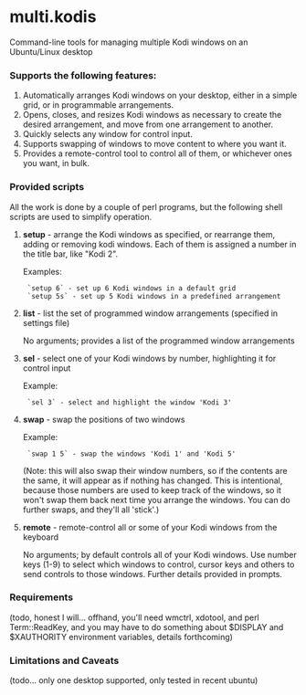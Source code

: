 # multi.kodis
Command-line tools for managing multiple Kodi windows on an Ubuntu/Linux desktop

### Supports the following features:

1. Automatically arranges Kodi windows on your desktop, either in a simple grid, or in programmable arrangements.
2. Opens, closes, and resizes Kodi windows as necessary to create the desired arrangement, and move from one arrangement to another.
3. Quickly selects any window for control input.
4. Supports swapping of windows to move content to where you want it.
5. Provides a remote-control tool to control all of them, or whichever ones you want, in bulk.

### Provided scripts

All the work is done by a couple of perl programs, but the following shell scripts are used to simplify operation.

1. **setup** - arrange the Kodi windows as specified, or rearrange them, adding or removing kodi windows. Each of them is assigned a number in the title bar, like "Kodi 2".

	Examples:
	
		`setup 6` - set up 6 Kodi windows in a default grid
		`setup 5s` - set up 5 Kodi windows in a predefined arrangement

2. **list** - list the set of programmed window arrangements (specified in settings file)

	No arguments; provides a list of the programmed window arrangements

3. **sel** - select one of your Kodi windows by number, highlighting it for control input

	Example:
	
		`sel 3` - select and highlight the window 'Kodi 3'

4. **swap** - swap the positions of two windows

	Example:
	
		`swap 1 5` - swap the windows 'Kodi 1' and 'Kodi 5'

	(Note: this will also swap their window numbers, so if the contents are the same, it will appear as if nothing has changed. This is intentional, because those numbers are used to keep track of the windows, so it won't swap them back next time you arrange the windows. You can do further swaps, and they'll all 'stick'.)

5. **remote** - remote-control all or some of your Kodi windows from the keyboard

	No arguments; by default controls all of your Kodi windows. Use number keys (1-9) to select which windows to control, cursor keys and others to send controls to those windows. Further details provided in prompts.

### Requirements

(todo, honest I will... offhand, you'll need wmctrl, xdotool, and perl Term::ReadKey, and you may have to do something about $DISPLAY and $XAUTHORITY environment variables, details forthcoming)

### Limitations and Caveats

(todo... only one desktop supported, only tested in recent ubuntu)


